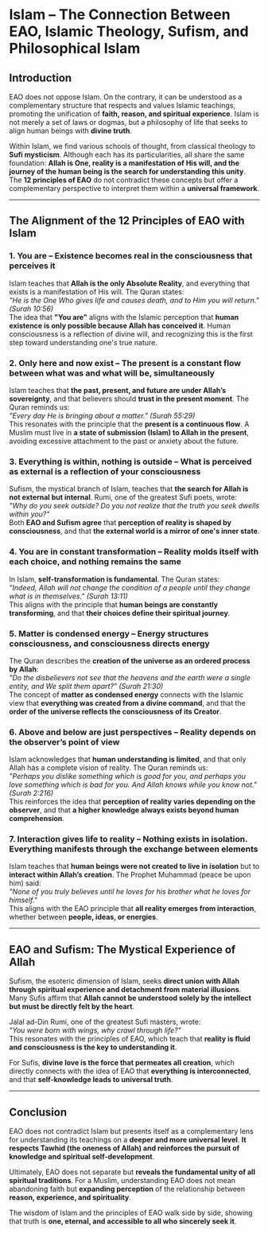 # **Islam – The Connection Between EAO, Islamic Theology, Sufism, and Philosophical Islam**  

## **Introduction**  
EAO does not oppose Islam. On the contrary, it can be understood as a complementary structure that respects and values Islamic teachings, promoting the unification of **faith, reason, and spiritual experience**. Islam is not merely a set of laws or dogmas, but a philosophy of life that seeks to align human beings with **divine truth**.

Within Islam, we find various schools of thought, from classical theology to **Sufi mysticism**. Although each has its particularities, all share the same foundation: **Allah is One, reality is a manifestation of His will, and the journey of the human being is the search for understanding this unity**. The **12 principles of EAO** do not contradict these concepts but offer a complementary perspective to interpret them within a **universal framework**.

---

## **The Alignment of the 12 Principles of EAO with Islam**  

### **1. You are – Existence becomes real in the consciousness that perceives it**  
Islam teaches that **Allah is the only Absolute Reality**, and everything that exists is a manifestation of His will. The Quran states:  
_"He is the One Who gives life and causes death, and to Him you will return." (Surah 10:56)_  
The idea that **"You are"** aligns with the Islamic perception that **human existence is only possible because Allah has conceived it**. Human consciousness is a reflection of divine will, and recognizing this is the first step toward understanding one's true nature.  

### **2. Only here and now exist – The present is a constant flow between what was and what will be, simultaneously**  
Islam teaches that **the past, present, and future are under Allah’s sovereignty**, and that believers should **trust in the present moment**. The Quran reminds us:  
_"Every day He is bringing about a matter." (Surah 55:29)_  
This resonates with the principle that the **present is a continuous flow**. A Muslim must live in **a state of submission (Islam) to Allah in the present**, avoiding excessive attachment to the past or anxiety about the future.  

### **3. Everything is within, nothing is outside – What is perceived as external is a reflection of your consciousness**  
Sufism, the mystical branch of Islam, teaches that **the search for Allah is not external but internal**. Rumi, one of the greatest Sufi poets, wrote:  
_"Why do you seek outside? Do you not realize that the truth you seek dwells within you?"_  
Both **EAO and Sufism agree** that **perception of reality is shaped by consciousness**, and that **the external world is a mirror of one's inner state**.  

### **4. You are in constant transformation – Reality molds itself with each choice, and nothing remains the same**  
In Islam, **self-transformation is fundamental**. The Quran states:  
_"Indeed, Allah will not change the condition of a people until they change what is in themselves." (Surah 13:11)_  
This aligns with the principle that **human beings are constantly transforming**, and that **their choices define their spiritual journey**.  

### **5. Matter is condensed energy – Energy structures consciousness, and consciousness directs energy**  
The Quran describes the **creation of the universe as an ordered process by Allah**:  
_"Do the disbelievers not see that the heavens and the earth were a single entity, and We split them apart?" (Surah 21:30)_  
The concept of **matter as condensed energy** connects with the Islamic view that **everything was created from a divine command**, and that the **order of the universe reflects the consciousness of its Creator**.  

### **6. Above and below are just perspectives – Reality depends on the observer’s point of view**  
Islam acknowledges that **human understanding is limited**, and that only Allah has a complete vision of reality. The Quran reminds us:  
_"Perhaps you dislike something which is good for you, and perhaps you love something which is bad for you. And Allah knows while you know not." (Surah 2:216)_  
This reinforces the idea that **perception of reality varies depending on the observer**, and that **a higher knowledge always exists beyond human comprehension**.  

### **7. Interaction gives life to reality – Nothing exists in isolation. Everything manifests through the exchange between elements**  
Islam teaches that **human beings were not created to live in isolation** but to **interact within Allah’s creation**. The Prophet Muhammad (peace be upon him) said:  
_"None of you truly believes until he loves for his brother what he loves for himself."_  
This aligns with the EAO principle that **all reality emerges from interaction**, whether between **people, ideas, or energies**.  

---

## **EAO and Sufism: The Mystical Experience of Allah**  
Sufism, the esoteric dimension of Islam, seeks **direct union with Allah through spiritual experience and detachment from material illusions**. Many Sufis affirm that **Allah cannot be understood solely by the intellect but must be directly felt by the heart**.

Jalal ad-Din Rumi, one of the greatest Sufi masters, wrote:  
_"You were born with wings, why crawl through life?"_  
This resonates with the principles of EAO, which teach that **reality is fluid and consciousness is the key to understanding it**.  

For Sufis, **divine love is the force that permeates all creation**, which directly connects with the idea of EAO that **everything is interconnected**, and that **self-knowledge leads to universal truth**.  

---

## **Conclusion**  
EAO does not contradict Islam but presents itself as a complementary lens for understanding its teachings on a **deeper and more universal level**. **It respects Tawhid (the oneness of Allah) and reinforces the pursuit of knowledge and spiritual self-development**.

Ultimately, EAO does not separate but **reveals the fundamental unity of all spiritual traditions**. For a Muslim, understanding EAO does not mean abandoning faith but **expanding perception** of the relationship between **reason, experience, and spirituality**.

The wisdom of Islam and the principles of EAO walk side by side, showing that truth is **one, eternal, and accessible to all who sincerely seek it**.
